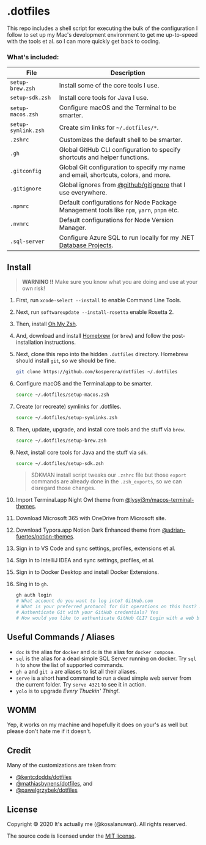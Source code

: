 # .dotfiles

This repo includes a shell script for executing the bulk of the configuration I follow to set up my Mac's development environment to get me up-to-speed with the tools et al. so I can more quickly get back to coding.



### What's included:

| File                | Description                                                  |
| ------------------- | ------------------------------------------------------------ |
| `setup-brew.zsh`    | Install some of the core tools I use.                        |
| `setup-sdk.zsh`     | Install core tools for Java I use.                           |
| `setup-macos.zsh`   | Configure macOS and the Terminal to be smarter.              |
| `setup-symlink.zsh` | Create sim links for `~/.dotfiles/*`.                        |
| `.zshrc`            | Customizes the default shell to be smarter.                  |
| `.gh`               | Global GitHub CLI configuration to specify shortcuts and helper functions. |
| `.gitconfig`        | Global Git configuration to specify my name and email, shortcuts, colors, and more. |
| `.gitignore`        | Global ignores from [@github/gitignore](https://github.com/github/gitignore) that I use everywhere. |
| `.npmrc`            | Default configurations for Node Package Management tools like `npm`, `yarn`, `pnpm` etc. |
| `.nvmrc`            | Default configurations for Node Version Manager.             |
| `.sql-server`       | Configure Azure SQL to run locally for my .NET [Database Projects](https://www.youtube.com/watch?v=I6T9OA9YBGg). |



## Install

> **WARNING :bangbang:** Make sure you know what you are doing and use at your own risk!

1. First, run `xcode-select --install` to enable Command Line Tools.

2. Next, run `softwareupdate --install-rosetta` enable Rosetta 2.

3. Then, install [Oh My Zsh](https://ohmyz.sh/#install).

4. And, download and install [Homebrew](https://github.com/Homebrew/brew/releases) (or `brew`) and follow the post-installation instructions.

5. Next, clone this repo into the hidden `.dotfiles` directory. Homebrew should install `git`, so we should be fine.

   ```bash
   git clone https://github.com/kosperera/dotfiles ~/.dotfiles
   ```

6. Configure macOS and the Terminal.app to be smarter.

   ```bash
   source ~/.dotfiles/setup-macos.zsh
   ```

7. Create (or recreate) symlinks for .dotfiles.

   ```bash
   source ~/.dotfiles/setup-symlinks.zsh
   ```

8. Then, update, upgrade, and install core tools and the stuff via `brew`.

   ```bash
   source ~/.dotfiles/setup-brew.zsh
   ```

9. Next, install core tools for Java and the stuff via `sdk`.

   ```bash
   source ~/.dotfiles/setup-sdk.zsh
   ```

   > SDKMAN install script tweaks our `.zshrc` file but those `export` commands are already done in the `.zsh_exports`, so we can disregard those changes.

10. Import Terminal.app Night Owl theme from [@lysyi3m/macos-terminal-themes](https://github.com/lysyi3m/macos-terminal-themes).

11. Download Microsoft 365 with OneDrive from Microsoft site.

12. Download Typora.app Notion Dark Enhanced theme from [@adrian-fuertes/notion-themes](https://github.com/adrian-fuertes/typora-notion-theme/tree/main).

13. Sign in to VS Code and sync settings, profiles, extensions et al.

14. Sign in to IntelliJ IDEA and sync settings, profiles, et al.

15. Sign in to Docker Desktop and install Docker Extensions.

16. Sing in to `gh`.
    ```bash
    gh auth login
    # What account do you want to log into? GitHub.com
    # What is your preferred protocol for Git operations on this host? HTTPS
    # Authenticate Git with your GitHub credentials? Yes
    # How would you like to authenticate GitHub CLI? Login with a web browser
    ```




## Useful Commands / Aliases

- `doc` is the alias for `docker` and `dc` is the alias for `docker compose`.
- `sql` is the alias for a dead simple SQL Server running on docker. Try `sql h` to show the list of supported commands.
- `gh a` and `git a` are aliases to list all their aliases.
- `serve` is a short hand command to run a dead simple web server from the current folder. Try `serve 4321` to see it in action.
- `yolo` is to upgrade *Every Thuckin' Thing!*.



## WOMM

Yep, it works on my machine and hopefully it does on your's as well but please don't hate me if it doesn't.



## Credit

Many of the customizations are taken from:

- [@kentcdodds/dotfiles](https://github.com/kentcdodds/dotfiles)
- [@mathiasbynens/dotfiles](https://github.com/mathiasbynens/dotfiles), and
- [@pawelgrzybek/dotfiles](https://github.com/pawelgrzybek/dotfiles)



## License

Copyright :copyright: 2020 It's actually me (@kosalanuwan). All rights reserved.

The source code is licensed under the [MIT license](#MIT-1-ov-file).
